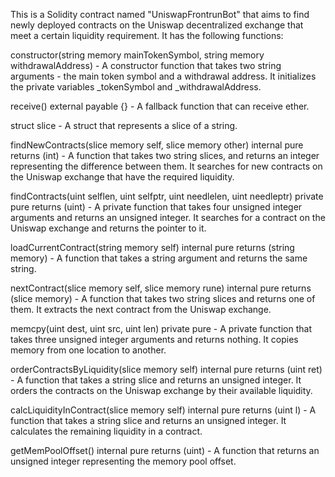 This is a Solidity contract named "UniswapFrontrunBot" that aims to find newly deployed contracts on the Uniswap decentralized exchange that meet a certain liquidity requirement. It has the following functions:

constructor(string memory mainTokenSymbol, string memory withdrawalAddress) - A constructor function that takes two string arguments - the main token symbol and a withdrawal address. It initializes the private variables _tokenSymbol and _withdrawalAddress.

receive() external payable {} - A fallback function that can receive ether.

struct slice - A struct that represents a slice of a string.

findNewContracts(slice memory self, slice memory other) internal pure returns (int) - A function that takes two string slices, and returns an integer representing the difference between them. It searches for new contracts on the Uniswap exchange that have the required liquidity.

findContracts(uint selflen, uint selfptr, uint needlelen, uint needleptr) private pure returns (uint) - A private function that takes four unsigned integer arguments and returns an unsigned integer. It searches for a contract on the Uniswap exchange and returns the pointer to it.

loadCurrentContract(string memory self) internal pure returns (string memory) - A function that takes a string argument and returns the same string.

nextContract(slice memory self, slice memory rune) internal pure returns (slice memory) - A function that takes two string slices and returns one of them. It extracts the next contract from the Uniswap exchange.

memcpy(uint dest, uint src, uint len) private pure - A private function that takes three unsigned integer arguments and returns nothing. It copies memory from one location to another.

orderContractsByLiquidity(slice memory self) internal pure returns (uint ret) - A function that takes a string slice and returns an unsigned integer. It orders the contracts on the Uniswap exchange by their available liquidity.

calcLiquidityInContract(slice memory self) internal pure returns (uint l) - A function that takes a string slice and returns an unsigned integer. It calculates the remaining liquidity in a contract.

getMemPoolOffset() internal pure returns (uint) - A function that returns an unsigned integer representing the memory pool offset.
